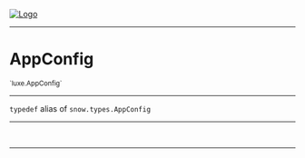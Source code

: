 
[![Logo](../../images/logo.png)](../../api/index.html)

---


<h1>AppConfig</h1>
<small>`luxe.AppConfig`</small>



<hr/>

`typedef`&nbsp;alias of `snow.types.AppConfig`   

<hr/>


&nbsp;
&nbsp;











<hr/>

&nbsp;
&nbsp;
&nbsp;
&nbsp;